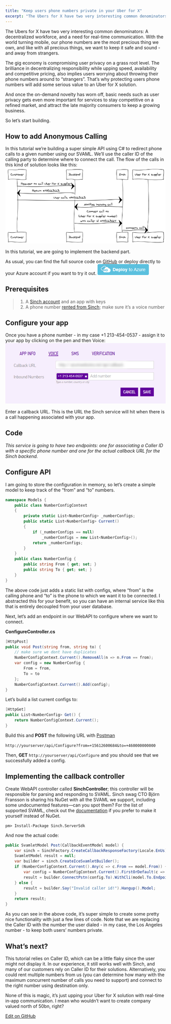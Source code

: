 ```yaml
---
title: "Keep users phone numbers private in your Uber for X"
excerpt: "The Ubers for X have two very interesting common denominators: A decentralized workforce, and a need for real-time communication. With the world turning mobile, our phone numbers are the most precious thing we own, something we want to keep safe and sound - and away from strangers."
---
```

The Ubers for X have two very interesting common denominators: A decentralized workforce, and a need for real-time communication. With the world turning mobile, our phone numbers are the most precious thing we own, and like with all precious things, we want to keep it safe and sound - and away from strangers.

The gig economy is compromising user privacy on a grass root level. The brilliance in decentralizing responsibility while upping speed, availability and competitive pricing, also implies users worrying about throwing their phone numbers around to “strangers”. That’s why protecting users phone numbers will add some serious value to an Uber for X solution.

And once the on-demand novelty has worn off, basic needs such as user privacy gets even more important for services to stay competitive on a refined market, and attract the late majority consumers to keep a growing business.

So let’s start building.

## How to add Anonymous Calling

In this tutorial we’re building a super simple API using C\# to redirect phone calls to a given number using our SVAML. We’ll use the caller ID of the calling party to determine where to connect the call. The flow of the calls in this kind of solution looks like this:
![napkin-diagram.png](images/9f49808-napkin-diagram.png)

In this tutorial, we are going to implement the backend part.

As usual, you can find the full source code on [GitHub](https://github.com/sinch/net-redirect-call) or deploy directly to your Azure account if you want to try it out.
![deploybutton.png](images/0ccd0aa-deploybutton.png)

## Prerequisites

> 1.  A [Sinch account](https://portal.sinch.com/#/signup) and an app with keys
> 2.  A phone number [rented from Sinch](https://portal.sinch.com/#/numbers); make sure it’s a voice number

## Configure your app

Once you have a phone number - in my case +1 213-454-0537 - assign it to your app by clicking on the pen and then Voice:
![dashboard.jpg](images/91e752c-dashboard.jpg)

Enter a callback URL. This is the URL the Sinch service will hit when there is a call happening associated with your app.

## Code

*This service is going to have two endpoints: one for associating a Caller ID with a specific phone number and one for the actual callback URL for the Sinch backend.*

## Configure API

I am going to store the configuration in memory, so let’s create a simple model to keep track of the “from” and “to” numbers.

```csharp
namespace Models {
    public class NumberConfigContext
    {
        private static List<NumberConfig> _numberConfigs;
        public static List<NumberConfig> Current()
        {
            if (_numberConfigs == null)
                _numberConfigs = new List<NumberConfig>();
            return _numberConfigs;
        }
    }
    public class NumberConfig {
        public string From { get; set; }
        public string To { get; set; }
    }
}
```

The above code just adds a static list with configs, where “from” is the calling phone and “to” is the phone to which we want it to be connected. I abstracted this for your benefit, so you can have an internal service like this that is entirely decoupled from your user database.

Next, let’s add an endpoint in our WebAPI to configure where we want to connect.

**ConfigureController.cs**

```csharp
[HttpPost]
public void Post(string from, string to) {
    // make sure we dont have duplicates
    NumberConfigContext.Current().RemoveAll(n => n.From == from);
    var config = new NumberConfig {
        From = from,
        To = to
    };
    NumberConfigContext.Current().Add(config);
}
```

Let’s build a list current configs to:

```csharp
[HttpGet]
public List<NumberConfig> Get() {
    return NumberConfigContext.Current();
}
```

Build this and **POST** the following URL with [Postman](https://www.getpostman.com/)

`http://yourserver/api/Configure?from=+15612600684&to=+460000000000`

Then, **GET** `http://yourserver/api/Configure` and you should see that we successfully added a config.

## Implementing the callback controller

Create WebAPI controller called **SinchController**; this controller will be responsible for parsing and responding to SVAML. Sinch swag CTO Björn Fransson is sharing his NuGet with all the SVAML we support, including some undocumented features—can you spot them? For the list of supported SVAML, check out the [documentation](doc:voice-rest-api-callback-api#section-svaml-quick-reference) if you prefer to make it yourself instead of NuGet.

```nugetgithub
pm> Install-Package Sinch.ServerSdk
```

And now the actual code:

```csharp
public SvamletModel Post(CallbackEventModel model) {
    var sinch = SinchFactory.CreateCallbackResponseFactory(Locale.EnUs);
    SvamletModel result = null;
    var builder = sinch.CreateIceSvamletBuilder();
    if (NumberConfigContext.Current().Any(c => c.From == model.From)) {
        var config = NumberConfigContext.Current().FirstOrDefault(c => c.From == model.From);
        result = builder.ConnectPstn(config.To).WithCli(model.To.Endpoint).WithoutCallbacks().Model;
    } else {
        result = builder.Say("Invalid caller id!").Hangup().Model;
    }
    return result;
}
```

As you can see in the above code, it’s super simple to create some pretty nice functionality with just a few lines of code. Note that we are replacing the Caller ID with the number the user dialed - in my case, the Los Angeles number - to keep both users’ numbers private.

## What’s next?

This tutorial relies on Caller ID, which can be a little flaky since the user might not display it. In our experience, it still works well with Sinch, and many of our customers rely on Caller ID for their solutions. Alternatively, you could rent multiple numbers from us (you can determine how many with the maximum concurrent number of calls you need to support) and connect to the right number using destination only.

None of this is magic, it’s just upping your Uber for X solution with real-time in-app communication. I mean who wouldn’t want to create company valued north of 50bn, right?

<a class="gitbutton pill" target="_blank" href="https://github.com/sinch/docs/blob/master/docs/tutorials/net/keep-users-phone-numbers-private-in-your-uber-for-x.md"><span class="fab fa-github"></span>Edit on GitHub</a>